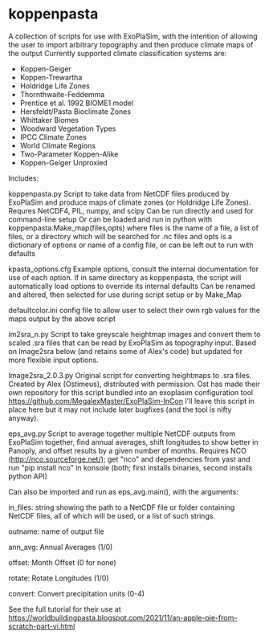 # koppenpasta
A collection of scripts for use with ExoPlaSim, with the intention of allowing the user to import arbitrary topography and then produce climate maps of the output
Currently supported climate classification systems are:
- Koppen-Geiger
- Koppen-Trewartha
- Holdridge Life Zones
- Thornthwaite-Feddemma
- Prentice et al. 1992 BIOME1 model
- Hersfeldt/Pasta Bioclimate Zones
- Whittaker Biomes
- Woodward Vegetation Types
- IPCC Climate Zones
- World Climate Regions
- Two-Parameter Koppen-Alike
- Koppen-Geiger Unproxied

Includes:

koppenpasta.py
  Script to take data from NetCDF files produced by ExoPlaSim and produce maps of climate zones (or Holdridge Life Zones).
  Requres NetCDF4, PIL, numpy, and scipy
  Can be run directly and used for command-line setup
  Or can be loaded and run in python with koppenpasta.Make_map(files,opts)
    where files is the name of a file, a list of files, or a directory which will be searched for .nc files
    and opts is a dictionary of options or name of a config file, or can be left out to run with defaults

kpasta_options.cfg
  Example options, consult the internal documentation for use of each option.
  If in same directory as koppenpasta, the script will automatically load options to override its internal defaults
  Can be renamed and altered, then selected for use during script setup or by Make_Map

defaultcolor.ini
  config file to allow user to select their own rgb values for the maps output by the above script

im2sra_n.py
  Script to take greyscale heightmap images and convert them to scaled .sra files that can be read by ExoPlaSim as topography input.
  Based on Image2sra below (and retains some of Alex's code) but updated for more flexible input options.

Image2sra_2.0.3.py
  Original script for converting heightmaps to .sra files. Created by Alex (Ostimeus), distributed with permission.
  Ost has made their own repository for this script bundled into an exoplasim configuration tool https://github.com/MegalexMaster/ExoPlaSim-InCon
  I'll leave this script in place here but it may not include later bugfixes (and the tool is nifty anyway).
  
eps_avg.py
  Script to average together multiple NetCDF outputs from ExoPlaSim together, find annual averages, shift longitudes to show better in Panoply, and offset results by a given number of months. Requires NCO (http://nco.sourceforge.net/); get "nco" and dependencies from yast and run "pip install nco" in konsole (both; first installs binaries, second installs python API)
  
  Can also be imported and run as eps_avg.main(), with the arguments:
  
  in_files: string showing the path to a NetCDF file or folder containing NetCDF files, all of which will be used, or a list of such strings.
  
  outname: name of output file
  
  ann_avg: Annual Averages (1/0)
  
  offset: Month Offset (0 for none)
  
  rotate: Rotate Longitudes (1/0)
  
  convert: Convert precipitation units (0-4)

See the full tutorial for their use at https://worldbuildingpasta.blogspot.com/2021/11/an-apple-pie-from-scratch-part-vi.html
